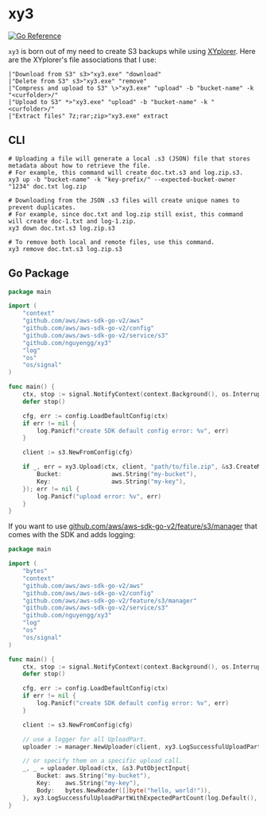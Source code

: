 # xy3
[![Go Reference](https://pkg.go.dev/badge/github.com/nguyengg/xy3.svg)](https://pkg.go.dev/github.com/nguyengg/xy3)

`xy3` is born out of my need to create S3 backups while using [XYplorer](https://en.wikipedia.org/wiki/XYplorer). Here
are the XYplorer's file associations that I use:
```
|"Download from S3" s3>"xy3.exe" "download"
|"Delete from S3" s3>"xy3.exe" "remove"
|"Compress and upload to S3" \>"xy3.exe" "upload" -b "bucket-name" -k "<curfolder>/"
|"Upload to S3" *>"xy3.exe" "upload" -b "bucket-name" -k "<curfolder>/"
|"Extract files" 7z;rar;zip>"xy3.exe" extract
```

## CLI

```shell
# Uploading a file will generate a local .s3 (JSON) file that stores metadata about how to retrieve the file.
# For example, this command will create doc.txt.s3 and log.zip.s3.
xy3 up -b "bucket-name" -k "key-prefix/" --expected-bucket-owner "1234" doc.txt log.zip

# Downloading from the JSON .s3 files will create unique names to prevent duplicates.
# For example, since doc.txt and log.zip still exist, this command will create doc-1.txt and log-1.zip.
xy3 down doc.txt.s3 log.zip.s3

# To remove both local and remote files, use this command.
xy3 remove doc.txt.s3 log.zip.s3
```

## Go Package

```go
package main

import (
	"context"
	"github.com/aws/aws-sdk-go-v2/aws"
	"github.com/aws/aws-sdk-go-v2/config"
	"github.com/aws/aws-sdk-go-v2/service/s3"
	"github.com/nguyengg/xy3"
	"log"
	"os"
	"os/signal"
)

func main() {
	ctx, stop := signal.NotifyContext(context.Background(), os.Interrupt, os.Kill)
	defer stop()

	cfg, err := config.LoadDefaultConfig(ctx)
	if err != nil {
		log.Panicf("create SDK default config error: %v", err)
	}

	client := s3.NewFromConfig(cfg)

	if _, err = xy3.Upload(ctx, client, "path/to/file.zip", &s3.CreateMultipartUploadInput{
		Bucket:              aws.String("my-bucket"),
		Key:                 aws.String("my-key"),
	}); err != nil {
		log.Panicf("upload error: %v", err)
	}
}
```

If you want to use [github.com/aws/aws-sdk-go-v2/feature/s3/manager](https://pkg.go.dev/github.com/aws/aws-sdk-go-v2/feature/s3/manager)
that comes with the SDK and adds logging:
```go
package main

import (
	"bytes"
	"context"
	"github.com/aws/aws-sdk-go-v2/aws"
	"github.com/aws/aws-sdk-go-v2/config"
	"github.com/aws/aws-sdk-go-v2/feature/s3/manager"
	"github.com/aws/aws-sdk-go-v2/service/s3"
	"github.com/nguyengg/xy3"
	"log"
	"os"
	"os/signal"
)

func main() {
	ctx, stop := signal.NotifyContext(context.Background(), os.Interrupt, os.Kill)
	defer stop()

	cfg, err := config.LoadDefaultConfig(ctx)
	if err != nil {
		log.Panicf("create SDK default config error: %v", err)
	}

	client := s3.NewFromConfig(cfg)

	// use a logger for all UploadPart.
	uploader := manager.NewUploader(client, xy3.LogSuccessfulUploadPart(log.Default()))

	// or specify them on a specific upload call.
	_, _ = uploader.Upload(ctx, &s3.PutObjectInput{
		Bucket: aws.String("my-bucket"),
		Key:    aws.String("my-key"),
		Body:   bytes.NewReader([]byte("hello, world!")),
	}, xy3.LogSuccessfulUploadPartWithExpectedPartCount(log.Default(), 100))
}
```
